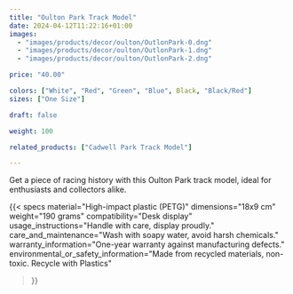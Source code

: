 ```yaml
---
title: "Oulton Park Track Model"
date: 2024-04-12T11:22:16+01:00
images:
  - "images/products/decor/oulton/OutlonPark-0.dng"
  - "images/products/decor/oulton/OutlonPark-1.dng"
  - "images/products/decor/oulton/OutlonPark-2.dng"

price: "40.00"

colors: ["White", "Red", "Green", "Blue", Black, "Black/Red"]
sizes: ["One Size"]

draft: false

weight: 100

related_products: ["Cadwell Park Track Model"]

---
```


Get a piece of racing history with this Oulton Park track model, ideal for enthusiasts and collectors alike.

{{< specs
    material="High-impact plastic (PETG)"
    dimensions="18x9 cm"
    weight="190 grams"
    compatibility="Desk display"
    usage_instructions="Handle with care, display proudly."
    care_and_maintenance="Wash with soapy water, avoid harsh chemicals."
    warranty_information="One-year warranty against manufacturing defects."
    environmental_or_safety_information="Made from recycled materials, non-toxic. Recycle with Plastics"
>}}

